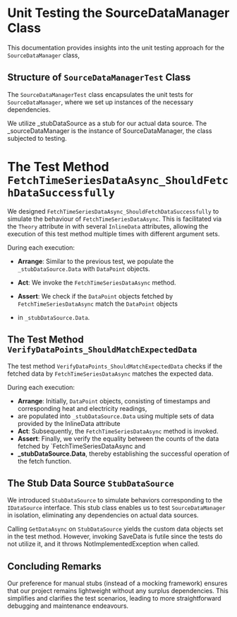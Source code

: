 # Unit Testing the SourceDataManager Class

This documentation provides insights into the unit testing approach for the `SourceDataManager` class,

## Structure of `SourceDataManagerTest` Class

The `SourceDataManagerTest` class encapsulates the unit tests for `SourceDataManager`, where we set up instances of the
necessary dependencies.

We utilize _stubDataSource as a stub for our actual data source. The _sourceDataManager
is the instance of SourceDataManager, the class subjected to testing.

# The Test Method `FetchTimeSeriesDataAsync_ShouldFetchDataSuccessfully`

We designed `FetchTimeSeriesDataAsync_ShouldFetchDataSuccessfully` to simulate the behaviour
of `FetchTimeSeriesDataAsync`.
This is facilitated via the `Theory` attribute in with several `InlineData` attributes,
allowing the execution of this test method multiple times with different argument sets.

During each execution:

- **Arrange**: Similar to the previous test, we populate the `_stubDataSource.Data` with `DataPoint` objects.

- **Act**: We invoke the `FetchTimeSeriesDataAsync` method.

- **Assert**: We check if the `DataPoint` objects fetched by `FetchTimeSeriesDataAsync` match the `DataPoint` objects
- in `_stubDataSource.Data`.

## The Test Method `VerifyDataPoints_ShouldMatchExpectedData`

The test method `VerifyDataPoints_ShouldMatchExpectedData` checks if the fetched data by `FetchTimeSeriesDataAsync`
matches the expected data.


During each execution:

- **Arrange**: Initially, `DataPoint` objects, consisting of timestamps and corresponding heat and electricity readings,
- are populated into `_stubDataSource.Data` using multiple sets of data provided by the InlineData attribute
- **Act**: Subsequently, the `FetchTimeSeriesDataAsync` method is invoked.
- **Assert**: Finally, we verify the equality between the counts of the data fetched by `FetchTimeSeriesDataAsync and
- **_stubDataSource.Data**, thereby establishing the successful operation of the fetch function.

## The Stub Data Source `StubDataSource`

We introduced `StubDataSource` to simulate behaviors corresponding to the `IDataSource` interface.
This stub class enables us to test `SourceDataManager` in isolation, eliminating any dependencies on actual data
sources.

Calling `GetDataAsync` on `StubDataSource` yields the custom data objects set in the test method.
However, invoking SaveData is futile since the tests do not utilize it, and it throws NotImplementedException when
called.

## Concluding Remarks

Our preference for manual stubs (instead of a mocking framework) ensures that our project remains lightweight without
any surplus dependencies. This simplifies and clarifies the test scenarios, leading to more straightforward debugging
and maintenance endeavours.
